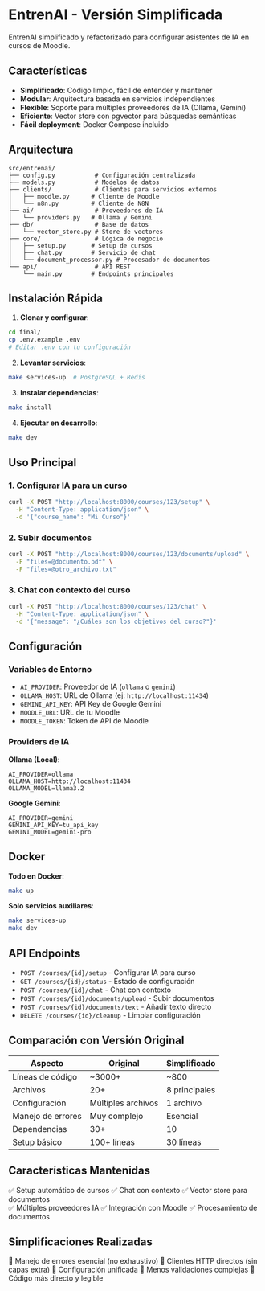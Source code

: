 # EntrenAI - Versión Simplificada

EntrenAI simplificado y refactorizado para configurar asistentes de IA en cursos de Moodle.

## Características

- **Simplificado**: Código limpio, fácil de entender y mantener
- **Modular**: Arquitectura basada en servicios independientes
- **Flexible**: Soporte para múltiples proveedores de IA (Ollama, Gemini)
- **Eficiente**: Vector store con pgvector para búsquedas semánticas
- **Fácil deployment**: Docker Compose incluido

## Arquitectura

```
src/entrenai/
├── config.py           # Configuración centralizada
├── models.py           # Modelos de datos
├── clients/            # Clientes para servicios externos
│   ├── moodle.py      # Cliente de Moodle
│   └── n8n.py         # Cliente de N8N
├── ai/                 # Proveedores de IA
│   └── providers.py   # Ollama y Gemini
├── db/                 # Base de datos
│   └── vector_store.py # Store de vectores
├── core/               # Lógica de negocio
│   ├── setup.py       # Setup de cursos
│   ├── chat.py        # Servicio de chat
│   └── document_processor.py # Procesador de documentos
└── api/                # API REST
    └── main.py        # Endpoints principales
```

## Instalación Rápida

1. **Clonar y configurar**:
```bash
cd final/
cp .env.example .env
# Editar .env con tu configuración
```

2. **Levantar servicios**:
```bash
make services-up  # PostgreSQL + Redis
```

3. **Instalar dependencias**:
```bash
make install
```

4. **Ejecutar en desarrollo**:
```bash
make dev
```

## Uso Principal

### 1. Configurar IA para un curso

```bash
curl -X POST "http://localhost:8000/courses/123/setup" \
  -H "Content-Type: application/json" \
  -d '{"course_name": "Mi Curso"}'
```

### 2. Subir documentos

```bash
curl -X POST "http://localhost:8000/courses/123/documents/upload" \
  -F "files=@documento.pdf" \
  -F "files=@otro_archivo.txt"
```

### 3. Chat con contexto del curso

```bash
curl -X POST "http://localhost:8000/courses/123/chat" \
  -H "Content-Type: application/json" \
  -d '{"message": "¿Cuáles son los objetivos del curso?"}'
```

## Configuración

### Variables de Entorno

- `AI_PROVIDER`: Proveedor de IA (`ollama` o `gemini`)
- `OLLAMA_HOST`: URL de Ollama (ej: `http://localhost:11434`)
- `GEMINI_API_KEY`: API Key de Google Gemini
- `MOODLE_URL`: URL de tu Moodle
- `MOODLE_TOKEN`: Token de API de Moodle

### Providers de IA

**Ollama (Local)**:
```env
AI_PROVIDER=ollama
OLLAMA_HOST=http://localhost:11434
OLLAMA_MODEL=llama3.2
```

**Google Gemini**:
```env
AI_PROVIDER=gemini
GEMINI_API_KEY=tu_api_key
GEMINI_MODEL=gemini-pro
```

## Docker

**Todo en Docker**:
```bash
make up
```

**Solo servicios auxiliares**:
```bash
make services-up
make dev
```

## API Endpoints

- `POST /courses/{id}/setup` - Configurar IA para curso
- `GET /courses/{id}/status` - Estado de configuración
- `POST /courses/{id}/chat` - Chat con contexto
- `POST /courses/{id}/documents/upload` - Subir documentos
- `POST /courses/{id}/documents/text` - Añadir texto directo
- `DELETE /courses/{id}/cleanup` - Limpiar configuración

## Comparación con Versión Original

| Aspecto | Original | Simplificado |
|---------|----------|--------------|
| Líneas de código | ~3000+ | ~800 |
| Archivos | 20+ | 8 principales |
| Configuración | Múltiples archivos | 1 archivo |
| Manejo de errores | Muy complejo | Esencial |
| Dependencias | 30+ | 10 |
| Setup básico | 100+ líneas | 30 líneas |

## Características Mantenidas

✅ Setup automático de cursos
✅ Chat con contexto
✅ Vector store para documentos  
✅ Múltiples proveedores IA
✅ Integración con Moodle
✅ Procesamiento de documentos

## Simplificaciones Realizadas

🔹 Manejo de errores esencial (no exhaustivo)
🔹 Clientes HTTP directos (sin capas extra)
🔹 Configuración unificada
🔹 Menos validaciones complejas
🔹 Código más directo y legible
